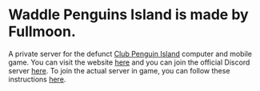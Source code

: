 # Waddle Penguins Island is made by Fullmoon.

A private server for the defunct [Club Penguin Island](https://clubpenguin.fandom.com/wiki/Club_Penguin_Island) computer and mobile game. You can visit the website [here](https://waddlepenguins.me/) and you can join the official Discord server [here](https://discord.gg/fMAyp9Ny9s). To join the actual server in game, you can follow these instructions [here](https://r.waddlepenguins.me/join).
